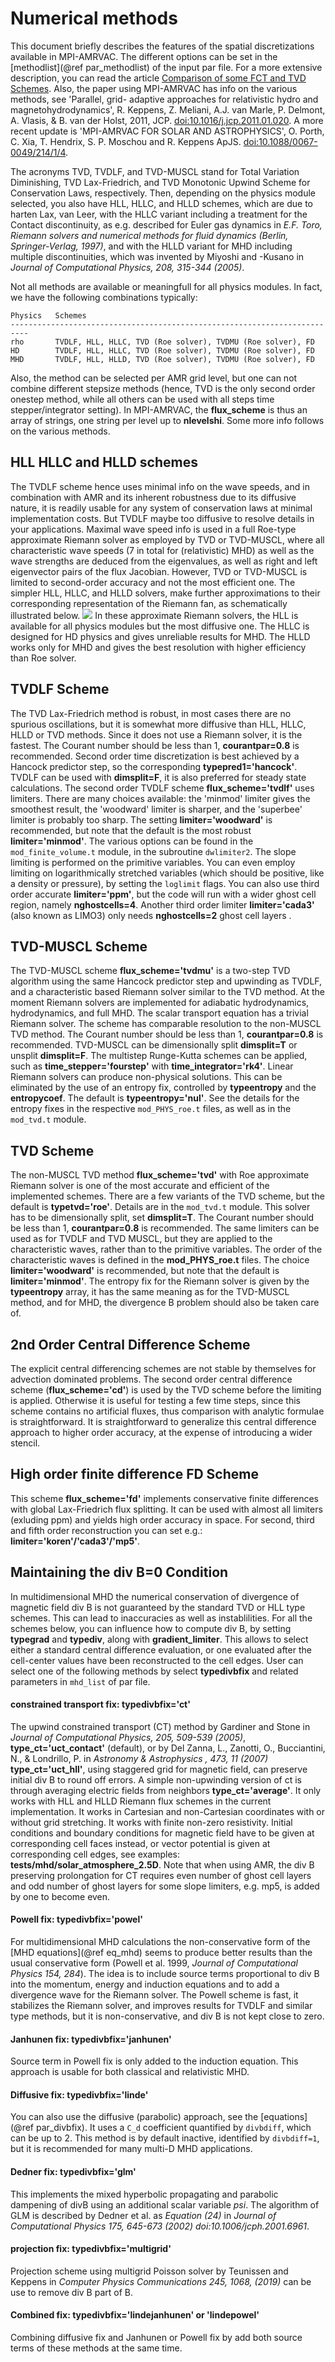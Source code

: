 # Numerical methods

This document briefly describes the features of the spatial discretizations
available in MPI-AMRVAC. The different options can be set in the
[methodlist](@ref par_methodlist) of the input par file. For a more
extensive description, you can read the article [Comparison of some FCT and
TVD Schemes](https://www.sciencedirect.com/science/article/pii/S0021999196901977). Also, the
paper using MPI-AMRVAC has info on the various methods, see 'Parallel, grid-
adaptive approaches for relativistic hydro and magnetohydrodynamics', R.
Keppens, Z. Meliani, A.J. van Marle, P. Delmont, A. Vlasis, &amp; B. van der
Holst, 2011, JCP. [doi:10.1016/j.jcp.2011.01.020](http://dx.doi.org/10.1016/j.jcp.2011.01.020).
A more recent update is 'MPI-AMRVAC FOR SOLAR AND ASTROPHYSICS', O. Porth, C.
Xia, T. Hendrix, S. P. Moschou and R. Keppens ApJS.
[doi:10.1088/0067-0049/214/1/4](http://dx.doi.org/10.1088/0067-0049/214/1/4).

The acronyms TVD, TVDLF, and TVD-MUSCL stand for Total Variation Diminishing,
TVD Lax-Friedrich, and TVD Monotonic Upwind Scheme for Conservation Laws,
respectively. Then, depending on the physics module selected, you also have
HLL, HLLC, and HLLD schemes, which are due to harten Lax, van Leer, with the HLLC
variant including a treatment for the Contact discontinuity, as e.g. described
for Euler gas dynamics in _E.F. Toro, Riemann solvers and numerical methods
for fluid dynamics (Berlin, Springer-Verlag, 1997)_, and with the HLLD variant
for MHD including multiple discontinuities, which was invented by Miyoshi and
-Kusano in _Journal of Computational Physics, 208, 315-344 (2005)_.

Not all methods are available or meaningfull for all physics modules. In fact,
we have the following combinations typically:

    Physics   Schemes
    --------------------------------------------------------------------------
    rho       TVDLF, HLL, HLLC, TVD (Roe solver), TVDMU (Roe solver), FD
    HD        TVDLF, HLL, HLLC, TVD (Roe solver), TVDMU (Roe solver), FD
    MHD       TVDLF, HLL, HLLD, TVD (Roe solver), TVDMU (Roe solver), FD

Also, the method can be selected per AMR grid level, but one can not combine
different stepsize methods (hence, TVD is the only second order onestep
method, while all others can be used with all steps time stepper/integrator
setting). In MPI-AMRVAC, the **flux_scheme** is thus an array of strings, one
string per level up to **nlevelshi**. Some more info follows on the various
methods.

## HLL HLLC and HLLD schemes

The TVDLF scheme hence uses minimal info on the wave speeds, and in
combination with AMR and its inherent robustness due to its diffusive nature,
it is readily usable for any system of conservation laws at minimal
implementation costs. But TVDLF maybe too diffusive to resolve details in
your applications. Maximal wave speed info is used in a full Roe-type
approximate Riemann solver as employed by TVD or TVD-MUSCL, where all
characteristic wave speeds (7 in total for (relativistic) MHD) as well as the
wave strengths are deduced from the eigenvalues, as well as right and left
eigenvector pairs of the flux Jacobian. However,  TVD or TVD-MUSCL is limited
to second-order accuracy and not the most efficient one. The simpler HLL, 
HLLC, and HLLD solvers, make further approximations to their corresponding 
representation of the Riemann fan, as schematically illustrated below. ![](figmovdir/solvers.gif)
In these approximate Riemann solvers, the HLL is available for all physics 
modules but the most diffusive one. The HLLC is designed for HD physics and
gives unreliable results for MHD. The HLLD works only for MHD and gives the
best resolution with higher efficiency than Roe solver. 

## TVDLF Scheme

The TVD Lax-Friedrich method is robust, in most cases there are no spurious
oscillations, but it is somewhat more diffusive than HLL, HLLC, HLLD or TVD
methods. Since it does not use a Riemann solver, it is the fastest.
The Courant number should be less than 1, **courantpar=0.8** is recommended.
Second order time discretization is best achieved by a Hancock predictor step,
so the corresponding **typepred1='hancock'**.
TVDLF can be used with **dimsplit=F**, it is also preferred for steady state
calculations.
The second order TVDLF scheme **flux_scheme='tvdlf'** uses limiters. There are
many choices available: the 'minmod' limiter gives the smoothest result, the
'woodward' limiter is sharper, and the 'superbee' limiter is probably too
sharp. The setting **limiter='woodward'** is recommended, but note that the default is
the most robust **limiter='minmod'**. The various options can be found
in the `mod_finite_volume.t` module, in the subroutine `dwlimiter2`. The 
slope limiting is performed on the primitive variables. 
You can even employ limiting on logarithmically stretched
variables (which should be positive, like a density or pressure), by setting
the `loglimit` flags. You can also use third order accurate
**limiter='ppm'**, but the code will run with a wider ghost
cell region, namely **nghostcells=4**. Another third order limiter **limiter='cada3'** 
(also known as LIMO3) only needs **nghostcells=2** ghost cell layers .

## TVD-MUSCL Scheme

The TVD-MUSCL scheme  **flux_scheme='tvdmu'** is a two-step TVD algorithm using the same Hancock
predictor step and upwinding as TVDLF, and a characteristic based Riemann
solver similar to the TVD method. At the moment Riemann solvers are
implemented for adiabatic hydrodynamics, hydrodynamics, and full MHD. 
The scalar transport equation has a trivial Riemann solver. The scheme has 
comparable resolution to the non-MUSCL TVD method.
The Courant number should be less than 1, **courantpar=0.8** is recommended.
TVD-MUSCL can be dimensionally split **dimsplit=T** or unsplit **dimsplit=F**. 
The multistep Runge-Kutta schemes can be applied, such as **time_stepper='fourstep'** with **time_integrator='rk4'**.
Linear Riemann solvers can produce non-physical solutions. This can be
eliminated by the use of an entropy fix, controlled by **typeentropy** and the
**entropycoef**. The default is **typeentropy='nul'**. See the details for
the entropy fixes in the respective `mod_PHYS_roe.t` files, as well as
in the `mod_tvd.t` module.

## TVD Scheme

The non-MUSCL TVD method **flux_scheme='tvd'** with Roe approximate Riemann solver is one of the
most accurate and efficient of the implemented schemes.
There are a few variants of the TVD scheme, but the default is
**typetvd='roe'**. Details are in the `mod_tvd.t` module.
This solver has to be dimensionally split, set **dimsplit=T**.
The Courant number should be less than 1, **courantpar=0.8** is recommended.
The same limiters can be used as for TVDLF and TVD MUSCL, but they are applied
to the characteristic waves, rather than to the primitive variables. The
order of the characteristic waves is defined in the **mod_PHYS_roe.t** files.
The choice **limiter='woodward'** is recommended, but note that the default is
**limiter='minmod'**.
The entropy fix for the Riemann solver is given by the **typeentropy** array,
it has the same meaning as for the TVD-MUSCL method, and for MHD, the
divergence B problem should also be taken care of.

## 2nd Order Central Difference Scheme

The explicit central differencing schemes are not stable by themselves for
advection dominated problems. The second order central difference scheme
(**flux_scheme='cd'**) is used by the TVD scheme before the limiting is applied. Otherwise it
is useful for testing a few time steps, since this scheme contains no
artificial fluxes, thus comparison with analytic formulae is straightforward.
It is straightforward to generalize this central difference approach to higher
order accuracy, at the expense of introducing a wider stencil.

## High order finite difference FD Scheme

This scheme **flux_scheme='fd'** implements conservative finite differences 
with global Lax-Friedrich flux splitting. It can be used with almost all 
limiters (exluding ppm) and yields high order accuracy in space. For second, 
third and fifth order reconstruction
you can set e.g.: **limiter='koren'/'cada3'/'mp5'**.


## Maintaining the div B=0 Condition

In multidimensional MHD the numerical conservation of divergence of magnetic field
div B is not guaranteed by the standard TVD or HLL type schemes. This can lead to 
inaccuracies as well as instablilities. For all the schemes below, you can 
influence how to compute div B, by setting **typegrad** and **typediv**, along with **gradient_limiter**.
This allows to select either a standard central difference evaluation, or one
evaluated after the cell-center values have been reconstructed to the cell
edges. User can select one of the following methods by select **typedivbfix**
and related parameters in `mhd_list` of par file.

#### constrained transport fix: typedivbfix='ct'

The upwind constrained transport (CT) method by Gardiner and Stone in _Journal of 
Computational Physics, 205, 509-539 (2005)_, **type_ct='uct_contact'** (default), 
or by Del Zanna, L., Zanotti, O., Bucciantini, N., & Londrillo, P. in _Astronomy & 
Astrophysics , 473, 11 (2007)_  **type_ct='uct_hll'**,
using staggered grid for magnetic field, can preserve initial div B to round off
errors. A simple non-upwinding version of ct is through averaging electric 
fields from neighbors **type_ct='average'**.
It only works with HLL and HLLD Riemann flux schemes in the current 
implementation. It works in Cartesian and non-Cartesian coordinates with or
without grid stretching. It works with finite non-zero resistivity. 
Initial conditions and boundary conditions for
magnetic field have to be given at corresponding cell faces instead, or vector potential 
is given at corresponding cell edges, see examples: **tests/mhd/solar_atmosphere_2.5D**.
Note that when using AMR, the div B preserving prolongation for CT requires even
number of ghost cell layers and odd number of ghost layers for some slope limiters, e.g.
 mp5, is added by one to become even.

#### Powell fix: typedivbfix='powel'

For multidimensional MHD calculations the non-conservative form of the [MHD
equations](@ref eq_mhd) seems to produce better results than the usual
conservative form (Powell et al. 1999, _Journal of Computational Physics 154, 284_). The idea is to include source terms proportional to div B
into the momentum, energy and induction equations and to add a divergence wave
for the Riemann solver.
The Powell scheme is fast, it stabilizes the Riemann solver, and improves
results for TVDLF and similar type methods, but it is non-conservative, and
div B is not kept close to zero. 

#### Janhunen fix: typedivbfix='janhunen'

Source term in Powell fix is only added to the induction equation. This approach
is usable for both classical and relativistic MHD.

#### Diffusive fix: typedivbfix='linde'

You can also use the diffusive (parabolic) approach, see the
[equations](@ref par_divbfix). It uses a `C_d` coefficient quantified by
`divbdiff`, which can be up to 2. This method is by default inactive,
identified by `divbdiff=1`, but it is recommended for many multi-D MHD
applications.

#### Dedner fix: typedivbfix='glm'

This implements the mixed hyperbolic propagating and parabolic dampening of divB
using an additional scalar variable _psi_. The algorithm of GLM is described by
Dedner et al. as _Equation (24)_ in _Journal of Computational Physics 175, 645-673 (2002) doi:10.1006/jcph.2001.6961_. 

#### projection fix: typedivbfix='multigrid'

Projection scheme using multigrid Poisson solver by Teunissen and Keppens in 
_Computer Physics Communications 245, 1068, (2019)_ can be use to remove div B part of B.

#### Combined fix: typedivbfix='lindejanhunen' or 'lindepowel'

Combining diffusive fix and Janhunen or Powell fix by add both source
terms of these methods at the same time.
